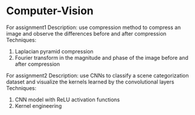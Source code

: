 # Computer-Vision
For assignment1
Description: use compression method to compress an image and observe the differences before and after compression
Techniques:
1. Laplacian pyramid compression
2. Fourier transform in the magnitude and phase of the image before and after compression

For assignment2
Description: use CNNs to classify a scene categorization dataset and visualize the kernels learned by the convolutional layers
Techniques:
1. CNN model with ReLU activation functions
2. Kernel engineering
